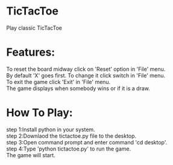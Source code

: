 # TicTacToe</br>
Play classic TicTacToe</br>

# Features:</br>
To reset the board midway click on 'Reset' option in 'File' menu.</br>
By default 'X' goes first. To change it click switch in 'File' menu.</br>
To exit the game click 'Exit' in 'File' menu.</br>
The game displays when somebody wins or if it is a draw.</br>

# How To Play:</br>
step 1:Install python in your system.</br>
step 2:Downlaod the tictactoe.py file to the desktop.</br>
step 3:Open command prompt and enter command 'cd desktop'.</br>
step 4:Type 'python tictactoe.py' to run the game.</br>
The game will start. </br>
